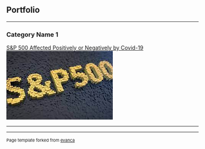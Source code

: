 ## Portfolio

---

### Category Name 1 

[S&P 500 Affected Positively or Negatively by Covid-19](https://github.com/LeDataSciFi/asgn-05-priyagb99/blob/main/analysis_report.ipynb)
<img src="images/Unknown.jpeg"/>

---




---
<p style="font-size:11px">Page template forked from <a href="https://github.com/evanca/quick-portfolio">evanca</a></p>
<!-- Remove above link if you don't want to attibute -->
